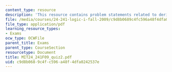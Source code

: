 ```yaml
---
content_type: resource
description: 'This resource contains problem statements related to derivations. '
file: /media/courses/24-241-logic-i-fall-2009/c9d8b0689c4fc596a48f4dfa0242537e_MIT24_241F09_quiz2.pdf
file_type: application/pdf
learning_resource_types:
- Exams
ocw_type: OCWFile
parent_title: Exams
parent_type: CourseSection
resourcetype: Document
title: MIT24_241F09_quiz2.pdf
uid: c9d8b068-9c4f-c596-a48f-4dfa0242537e
---
```

